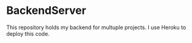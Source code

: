 # BackendServer
This repository holds my backend for multuple projects. 
I use Heroku to deploy this code.
